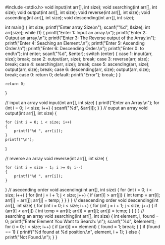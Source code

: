 #include <stdio.h>
void input(int arr[], int size);
void searching(int arr[], int size);
void output(int arr[], int size);
void reverse(int arr[], int size);
void ascending(int arr[], int size);
void descending(int arr[], int size);

int main()
{
    int size;
    printf("Enter array Size:\n");
    scanf("%d", &size);
    int arr[size];
    while (1)
    {
        printf("Enter 1: Input an array.\n");
        printf("Enter 2: Output an array.\n");
        printf("Enter 3: The Reverse output of the Array.\n");
        printf("Enter 4: Seaching an Element.\n");
        printf("Enter 5: Ascending Order.\n");
        printf("Enter 6: Descending Order.\n");
        printf("Enter 0: to end\n");
        int enter;
        scanf("%d", &enter);
        switch (enter)
        {
        case 1:
            input(arr, size);
            break;
        case 2:
            output(arr, size);
            break;
        case 3:
            reverse(arr, size);
            break;
        case 4:
            searching(arr, size);
            break;
        case 5:
            ascending(arr, size);
            output(arr, size);
            break;
        case 6:
            descending(arr, size);
            output(arr, size);
            break;
        case 0:
            return 0;
        default:
            printf("Error");
            break;
        }
    }

    return 0;
}

// input an array
void input(int arr[], int size)
{
    printf("Enter an Array:\n");
    for (int i = 0; i < size; i++)
    {
        scanf("%d", &arr[i]);
    }
}
// ouput an array
void output(int arr[], int size)
{

    for (int i = 0; i < size; i++)
    {
        printf("%d ", arr[i]);
    }
    printf("\n");
}

// reverse an array
void reverse(int arr[], int size)
{   
   
    for (int i = size - 1; i >= 0; i--)
    {
        printf("%d ", arr[i]);
    }
}
// asecending order
void ascending(int arr[], int size)
{
    for (int i = 0; i < size; i++)
    {
        for (int j = i + 1; j < size; j++)
        {
            if (arr[i] > arr[j])
            {
                int temp = arr[i];
                arr[i] = arr[j];
                arr[j] = temp;
            }
        }
    }
}
// desecending order
void descending(int arr[], int size)
{
    for (int i = 0; i < size; i++)
    {
        for (int j = i + 1; j < size; j++)
        {
            if (arr[i] < arr[j])
            {
                int temp = arr[i];
                arr[i] = arr[j];
                arr[j] = temp;
            }
        }
    }
}
// searching an array
void searching(int arr[], int size)
{
    int element, i, found = 0;
     printf("Enter Element You Want to Search: \n");
    scanf("%d", &element);
    for (i = 0; i < size; i++)
    {
        if (arr[i] == element)
        {
            found = 1;
            break;
        }
    }
    if (found == 1)
    {
        printf("%d found at %d position.\n", element, i + 1);
    }
    else
    {
        printf("Not Found.\n");
    }
}
